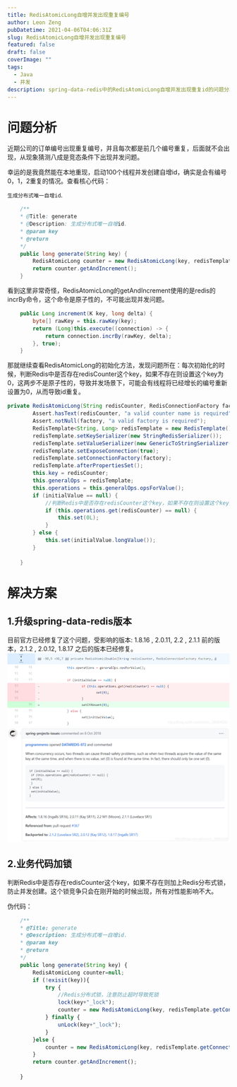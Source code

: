 ```yaml
---
title: RedisAtomicLong自增并发出现重复编号
author: Leon Zeng
pubDatetime: 2021-04-06T04:06:31Z
slug: RedisAtomicLong自增并发出现重复编号
featured: false
draft: false
coverImage: ""
tags:
  - Java
  - 并发
description: spring-data-redis中的RedisAtomicLong自增并发出现重复id的问题分析和解决方案
---
```


# 问题分析

近期公司的订单编号出现重复编号，并且每次都是前几个编号重复，后面就不会出现，从现象猜测八成是竞态条件下出现并发问题。

幸运的是我竟然能在本地重现，启动100个线程并发创建自增id，确实是会有编号0，1，2重复的情况。查看核心代码：

`生成分布式唯一自增id`.

```java
	/**
	* @Title: generate
	* @Description: 生成分布式唯一自增id.
	* @param key
	* @return
	*/
	public long generate(String key) {
		RedisAtomicLong counter = new RedisAtomicLong(key, redisTemplate.getConnectionFactory());
		return counter.getAndIncrement();
	}
```

看到这里非常奇怪，RedisAtomicLong的getAndIncrement使用的是redis的incrBy命令，这个命令是原子性的，不可能出现并发问题。

```java
    public Long increment(K key, long delta) {
        byte[] rawKey = this.rawKey(key);
        return (Long)this.execute((connection) -> {
            return connection.incrBy(rawKey, delta);
        }, true);
    }
```

那就继续查看RedisAtomicLong的初始化方法，发现问题所在：每次初始化的时候，判断Redis中是否存在redisCounter这个key，如果不存在则设置这个key为0，这两步不是原子性的，导致并发场景下，可能会有线程将已经增长的编号重新设置为0，从而导致id重复。

```java
private RedisAtomicLong(String redisCounter, RedisConnectionFactory factory, Long initialValue) {
        Assert.hasText(redisCounter, "a valid counter name is required");
        Assert.notNull(factory, "a valid factory is required");
        RedisTemplate<String, Long> redisTemplate = new RedisTemplate();
        redisTemplate.setKeySerializer(new StringRedisSerializer());
        redisTemplate.setValueSerializer(new GenericToStringSerializer(Long.class));
        redisTemplate.setExposeConnection(true);
        redisTemplate.setConnectionFactory(factory);
        redisTemplate.afterPropertiesSet();
        this.key = redisCounter;
        this.generalOps = redisTemplate;
        this.operations = this.generalOps.opsForValue();
        if (initialValue == null) {
        	//判断Redis中是否存在redisCounter这个key，如果不存在则设置这个key为0
            if (this.operations.get(redisCounter) == null) {
                this.set(0L);
            }
        } else {
            this.set(initialValue.longValue());
        }

    }
```

# 解决方案

## 1.升级spring-data-redis版本

目前官方已经修复了这个问题，受影响的版本: 1.8.16 , 2.0.11, 2.2 , 2.1.1 前的版本，2.1.2 , 2.0.12, 1.8.17 之后的版本已经修复。
![官方修复方案](../../assets/images/RedisAtomicLong-bug-fixed/spring-data-redis-fixed-1.png)
![修复描述](../../assets/images/RedisAtomicLong-bug-fixed/spring-data-redis-fixed-2.png)

## 2.业务代码加锁

判断Redis中是否存在redisCounter这个key，如果不存在则加上Redis分布式锁，防止并发创建。这个锁竞争只会在刚开始的时候出现，所有对性能影响不大。

伪代码：

```javascript
	/**
	* @Title: generate
	* @Description: 生成分布式唯一自增id.
	* @param key
	* @return
	*/
	public long generate(String key) {
        RedisAtomicLong counter=null;
        if (!exisit(key)){
            try {
            	//Redis分布式锁，注意防止超时导致死锁
                lock(key+"_lock");
                counter = new RedisAtomicLong(key, redisTemplate.getConnectionFactory());
            } finally {
                unLock(key+"_lock");
            }
        }else {
            counter = new RedisAtomicLong(key, redisTemplate.getConnectionFactory());
        }
        return counter.getAndIncrement();

    }
```

[def]: ../../
